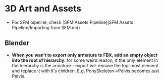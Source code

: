 # 3D Art and Assets #

+ For SFM pipeline, check [SFM Assets Pipeline](SFM Assets Pipeline/Importing from SFM.md)

## Blender ##

+ **When you wan't to export only armature to FBX, add an empty object into the root of hierarchy**: for some weird reason, if the only element in the hierarchy is the armature - export will remove the top-most element and replace it with it's children. E.g. PonySkeleton->Pelvis becomes just Pelvis.
